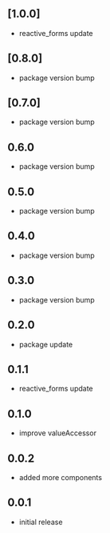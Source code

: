 ## [1.0.0]
* reactive_forms update

## [0.8.0]
* package version bump

## [0.7.0]
* package version bump

## 0.6.0
* package version bump

## 0.5.0
* package version bump

## 0.4.0
* package version bump

## 0.3.0
* package version bump

## 0.2.0
* package update

## 0.1.1
* reactive_forms update

## 0.1.0
* improve valueAccessor

## 0.0.2
* added more components

## 0.0.1
* initial release
